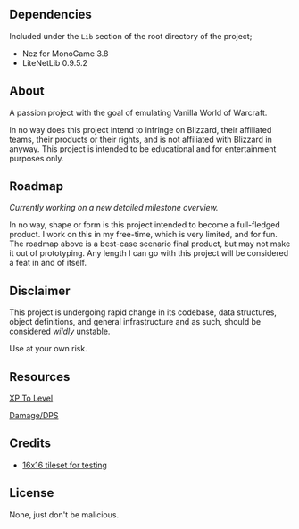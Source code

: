 ## Dependencies
Included under the `Lib` section of the root directory of the project;
- Nez for MonoGame 3.8
- LiteNetLib 0.9.5.2

## About
A passion project with the goal of emulating Vanilla World of Warcraft.

In no way does this project intend to infringe on Blizzard, their affiliated teams, their products or their rights, and is not affiliated with Blizzard in anyway. This project is intended to be educational and for entertainment purposes only.

## Roadmap
*Currently working on a new detailed milestone overview.*

In no way, shape or form is this project intended to become a full-fledged product. I work on this in my free-time, which is very limited, and for fun. 
The roadmap above is a best-case scenario final product, but may not make it out of prototyping. Any length I can go with this project will be considered a feat in and of itself.

## Disclaimer
This project is undergoing rapid change in its codebase, data structures, object definitions, and general infrastructure and as such, should be considered *wildly* unstable.

Use at your own risk.

## Resources
[XP To Level](https://wowwiki-archive.fandom.com/wiki/Formulas:XP_To_Level)

[Damage/DPS](https://vanilla-wow-archive.fandom.com/wiki/Damage_per_second)

## Credits
- [16x16 tileset for testing](https://wildlifestudios.itch.io/free-16x16-tileset-pixel-art) 

## License
None, just don't be malicious.